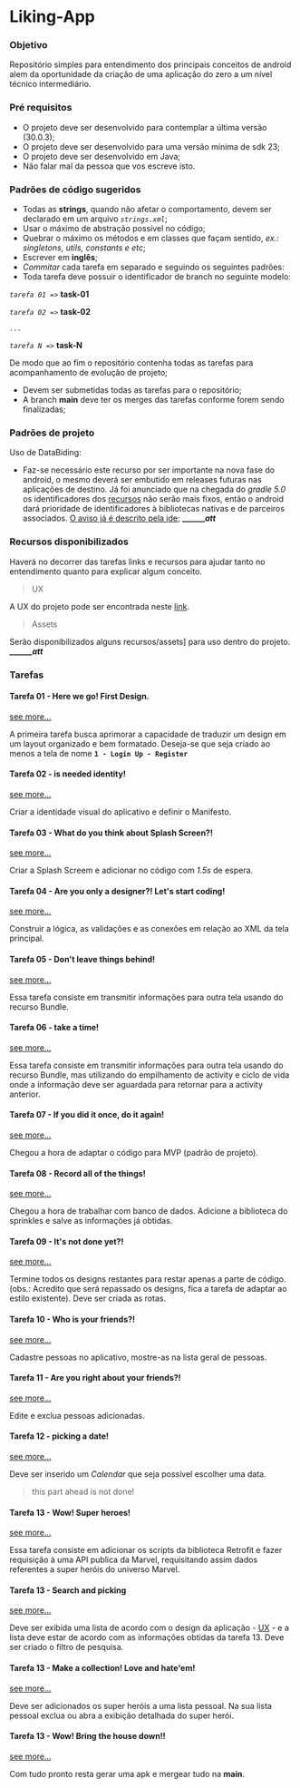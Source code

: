 # Liking-App

### Objetivo

Repositório simples para entendimento dos principais conceitos de android alem da oportunidade da criação de uma aplicação do zero a um nível técnico intermediário. 

### Pré requisitos
- O projeto deve ser desenvolvido para contemplar a última versão (30.0.3);
- O projeto deve ser desenvolvido para uma versão mínima de sdk 23;
- O projeto deve ser desenvolvido em Java;
- Não falar mal da pessoa que vos escreve isto.

### Padrões de código sugeridos

- Todas as **strings**, quando não afetar o comportamento, devem ser declarado em um arquivo _`strings.xml`_;
- Usar o máximo de abstração possível no código;
- Quebrar o máximo os métodos e em classes que façam sentido, _ex.: singletons, utils, constants e etc_;
- Escrever em **inglês**;
- _Commitar_ cada tarefa em separado e seguindo os seguintes padrões:
- Toda tarefa deve possuir o identificador de branch no seguinte modelo:

_`tarefa 01 =>`_ **task-01**

_`tarefa 02 =>`_ **task-02**

_`...`_

_`tarefa N =>`_ **task-N**
  
  De modo que ao fim o repositório contenha todas as tarefas para acompanhamento de evolução de projeto;
  
- Devem ser submetidas todas as tarefas para o repositório;
- A branch **main** deve ter os merges das tarefas conforme forem sendo finalizadas;

### Padrões de projeto

Uso de DataBiding:

- Faz-se necessário este recurso por ser importante na nova fase do android, o mesmo deverá ser embutido em releases futuras nas aplicações de destino. Já foi anunciado que na chegada do _gradle 5.0_ os identificadores dos [recursos](https://developer.android.com/guide/topics/resources/providing-resources?hl=pt-br) não serão mais fixos, então o android dará prioridade de identificadores à bibliotecas nativas e de parceiros associados. [O aviso já é descrito pela ide](); **_____________________att_______________**
  
### <a name="head1234"></a> Recursos disponibilizados 

Haverá no decorrer das tarefas links e recursos para ajudar tanto no entendimento quanto para explicar algum conceito.

> UX

A UX do projeto pode ser encontrada neste [link](https://xd.adobe.com/view/9c944bf5-471b-43f6-b5f5-5236bbfdd896-c9c7/grid).

> Assets

Serão disponibilizados alguns recursos/assets] para uso dentro do projeto. **_____________________att_______________**

### Tarefas ###


#### Tarefa 01 - Here we go! First Design. 

[see more...]()

A primeira tarefa busca aprimorar a capacidade de traduzir um design em um layout organizado e bem formatado. Deseja-se que seja criado ao menos a tela de nome **`1 - Login Up - Register`**


#### Tarefa 02 - is needed identity!
[see more...]()

Criar a identidade visual do aplicativo e definir o Manifesto.


#### Tarefa 03 - What do you think about Splash Screen?!

[see more...]()

Criar a Splash Screem e adicionar no código com _1.5s_ de espera.


#### Tarefa 04 - Are you only a designer?! Let's start coding!

[see more...]()

Construir a lógica, as validações e as conexões em relação ao XML da tela principal.


#### Tarefa 05 - Don't leave things behind!

[see more...]()

Essa tarefa consiste em transmitir informações para outra tela usando do recurso Bundle.


#### Tarefa 06 - take a time!

[see more...]()

Essa tarefa consiste em transmitir informações para outra tela usando do recurso Bundle, mas utilizando do empilhamento de activity e ciclo de vida onde a informação deve ser aguardada para retornar para a activity anterior.


#### Tarefa 07 - If you did it once, do it again!

[see more...]()

Chegou a hora de adaptar o código para MVP (padrão de projeto).


#### Tarefa 08 - Record all of the things!

[see more...]()

Chegou a hora de trabalhar com banco de dados. Adicione a biblioteca do sprinkles e salve as informações já obtidas. 


#### Tarefa 09 - It's not done yet?!

[see more...]()

Termine todos os designs restantes para restar apenas a parte de código. (obs.: Acredito que será repassado os designs, fica a tarefa de adaptar ao estilo existente). Deve ser criada as rotas. 


#### Tarefa 10 - Who is your friends?!

[see more...]()

Cadastre pessoas no aplicativo, mostre-as na lista geral de pessoas.


#### Tarefa 11 - Are you right about your friends?!

[see more...]()

Edite e exclua pessoas adicionadas.


#### Tarefa 12 - picking a date!

[see more...]()

Deve ser inserido um _Calendar_ que seja possível escolher uma data. 

> this part ahead is not done!


#### Tarefa 13 - Wow! Super heroes!

[see more...]()

Essa tarefa consiste em adicionar os scripts da biblioteca Retrofit e fazer requisição à uma API publica da Marvel, requisitando assim dados referentes a super heróis do universo Marvel.


#### Tarefa 13 - Search and picking 

[see more...]()

Deve ser exibida uma lista de acordo com o design da aplicação - [UX](#head1234) - e a lista deve estar de acordo com as informações obtidas da tarefa 13. Deve ser criado o filtro de pesquisa. 


#### Tarefa 13 - Make a collection! Love and hate'em!

[see more...]()

Deve ser adicionados os super heróis a uma lista pessoal. Na sua lista pessoal exclua ou abra a exibição detalhada do super herói.


#### Tarefa 13 - Wow! Bring the house down!!

[see more...]()

Com tudo pronto resta gerar uma apk e mergear tudo na **main**.


